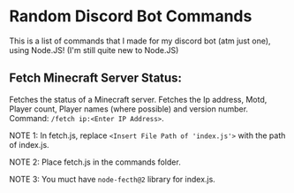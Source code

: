 # Random Discord Bot Commands
This is a list of commands that I made for my discord bot (atm just one), using Node.JS! (I'm still quite new to Node.JS)
## Fetch Minecraft Server Status:
Fetches the status of a Minecraft server. Fetches the Ip address, Motd, Player count, Player names (where possible) and version number. Command: `/fetch ip:<Enter IP Address>`. 

NOTE 1: In fetch.js, replace `<Insert File Path of 'index.js'>` with the path of index.js.

NOTE 2: Place fetch.js in the commands folder.

NOTE 3: You muct have `node-fecth@2` library for index.js.
